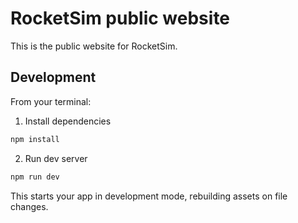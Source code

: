 # RocketSim public website

This is the public website for RocketSim.

## Development

From your terminal:

1. Install dependencies

```sh
npm install
```

2. Run dev server

```sh
npm run dev
```

This starts your app in development mode, rebuilding assets on file changes.
